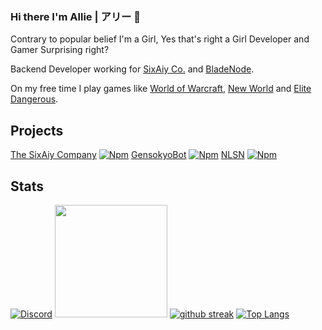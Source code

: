 ### Hi there I'm Allie | アリー 👋
Contrary to popular belief I'm a Girl, Yes that's right a Girl Developer and Gamer Surprising right?

Backend Developer working for [SixAiy Co.](https://sixaiy.com) and [BladeNode](https://bladenode.com). 

On my free time I play games like [World of Warcraft](https://worldofwarcraft.com), [New World](https://newworld.com) and [Elite Dangerous](https://elitedangerous.com/). 

## Projects
[The SixAiy Company](https://sixaiy.com) [![Npm](https://badgen.net/badge/icon/npm?icon=npm&label)](https://npm.js.org) 
[GensokyoBot](https://gensokyobot.com) [![Npm](https://badgen.net/badge/icon/npm?icon=npm&label)](https://npm.js.org) 
[NLSN](https://thenlsn.com) [![Npm](https://badgen.net/badge/icon/npm?icon=npm&label)](https://npm.js.org) 


## Stats
[![Discord](https://discord.com/widget?id=269896638628102144&theme=dark)](https://sixaiy.com)
<img height="180em" src="https://github-readme-stats.vercel.app/api?username=SixAiy&show_icons=true&theme=dracula&hide_border=true&count_private=true&include_all_commits=true" />
[![github streak](https://github-readme-streak-stats.herokuapp.com/?user=SixAiy&theme=blue-green)](https://sixaiy.com)
[![Top Langs](https://github-readme-stats.vercel.app/api/top-langs/?username=SixAiy&layout=compact)](https://sixaiy.com)
